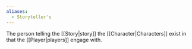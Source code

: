 ```yaml
---
aliases:
  - Storyteller's
---
```

The person telling the [[Story|story]] the [[Character|Characters]] exist in that the [[Player|players]] engage with.
